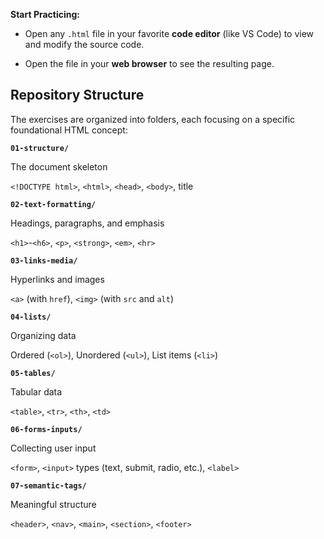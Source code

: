 **Start Practicing:**

-   Open any `.html` file in your favorite **code editor** (like VS Code) to view and modify the source code.
    
-   Open the file in your **web browser** to see the resulting page.

## Repository Structure

The exercises are organized into folders, each focusing on a specific foundational HTML concept:

**`01-structure/`**

The document skeleton

`<!DOCTYPE html>`, `<html>`, `<head>`, `<body>`, title

**`02-text-formatting/`**

Headings, paragraphs, and emphasis

`<h1>`-`<h6>`, `<p>`, `<strong>`, `<em>`, `<hr>`

**`03-links-media/`**

Hyperlinks and images

`<a>` (with `href`), `<img>` (with `src` and `alt`)

**`04-lists/`**

Organizing data

Ordered (`<ol>`), Unordered (`<ul>`), List items (`<li>`)

**`05-tables/`**

Tabular data

`<table>`, `<tr>`, `<th>`, `<td>`

**`06-forms-inputs/`**

Collecting user input

`<form>`, `<input>` types (text, submit, radio, etc.), `<label>`

**`07-semantic-tags/`**

Meaningful structure

`<header>`, `<nav>`, `<main>`, `<section>`, `<footer>`
